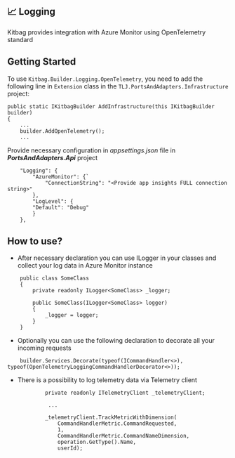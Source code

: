 ﻿## :chart_with_upwards_trend: Logging

Kitbag provides integration with Azure Monitor using OpenTelemetry standard

## Getting Started

To use `Kitbag.Builder.Logging.OpenTelemetry`, you need to add the following line in `Extension` class in the `TLJ.PortsAndAdapters.Infrastructure` project:

```
public static IKitbagBuilder AddInfrastructure(this IKitbagBuilder builder)
{
    ...
    builder.AddOpenTelemetry();
    ...
``` 

Provide necessary configuration in _appsettings.json_ file in _**PortsAndAdapters.Api**_ project
```
    "Logging": {
        "AzureMonitor": {`
            "ConnectionString": "<Provide app insights FULL connection string>"
        },
        "LogLevel": {
        "Default": "Debug"
        }
    },
```

## How to use?

- After necessary declaration you can use ILogger<T> in your classes and collect your log data in Azure Monitor instance
```
    public class SomeClass
    {
        private readonly ILogger<SomeClass> _logger;

        public SomeClass(ILogger<SomeClass> logger)
        {
            _logger = logger;
        }
    }
```

- Optionally you can use the following declaration to decorate all your incoming requests
```
    builder.Services.Decorate(typeof(ICommandHandler<>), typeof(OpenTelemetryLoggingCommandHandlerDecorator<>));
```
- There is a possibility to log telemetry data via Telemetry client
```
            private readonly ITelemetryClient _telemetryClient;
               
             ...
             
            _telemetryClient.TrackMetricWithDimension(
                CommandHandlerMetric.CommandRequested,
                1,
                CommandHandlerMetric.CommandNameDimension,
                operation.GetType().Name,
                userId);
```
